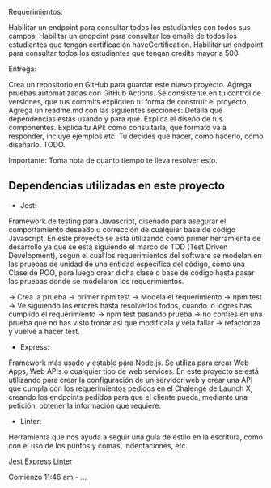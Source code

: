 Requerimientos:

Habilitar un endpoint para consultar todos los estudiantes con todos sus campos.
Habilitar un endpoint para consultar los emails de todos los estudiantes que tengan certificación haveCertification.
Habilitar un endpoint para consultar todos los estudiantes que tengan credits mayor a 500.


Entrega:

Crea un repositorio en GitHub para guardar este nuevo proyecto.
Agrega pruebas automatizadas con GitHub Actions.
Sé consistente en tu control de versiones, que tus commits expliquen tu forma de construir el proyecto.
Agrega un readme.md con las siguientes secciones:
Detalla qué dependencias estás usando y para qué.
Explica el diseño de tus componentes.
Explica tu API: cómo consultarla, qué formato va a responder, incluye ejemplos etc.
Tú decides qué hacer, cómo hacerlo, cómo diseñarlo. TODO.

Importante: Toma nota de cuanto tiempo te lleva resolver esto.


## Dependencias utilizadas en este proyecto

* Jest:

Framework de testing para Javascript, diseñado para asegurar el comportamiento deseado u corrección de cualquier base de código Javascript. En este proyecto se está utilizando como primer herramienta de desarrollo ya que se está siguiendo el marco de TDD (Test Driven Development), según el cual los requerimientos del software se modelan en las pruebas de unidad de una entidad específica del código, como una Clase de POO, para luego crear dicha clase o base de código hasta pasar las pruebas donde se modelaron los requerimientos.

-> Crea la prueba -> primer npm test -> Modela el requerimiento -> npm test -> Ve siguiendo los errores hasta resolverlos todos, cuando lo logres has cumplido el requerimiento -> npm test pasando prueba -> no confíes en una prueba que no has visto tronar así que modifícala y vela fallar -> refactoriza y vuelve a hacer test.

* Express:

Framework más usado y estable para Node.js. Se utiliza para crear Web Apps, Web APIs o cualquier tipo de web services. En este proyecto se está utilizando para crear la configuración de un servidor web y crear una API que cumpla con los requerimientos pedidos en el Chalenge de Launch X, creando los endpoints pedidos para que el cliente pueda, mediante una petición, obtener la información que requiere.


* Linter:

Herramienta que nos ayuda a seguir una guía de estilo en la escritura, como con el uso de los puntos y comas, indentaciones, etc.  


[Jest](https://jestjs.io/docs/26.x/getting-started)
[Express](https://expressjs.com/)
[Linter](https://eslint.org/docs/user-guide/getting-started)



Comienzo 11:46 am - ...




